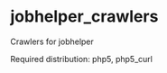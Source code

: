 jobhelper_crawlers
==================

Crawlers for jobhelper

Required distribution:
php5, php5_curl
